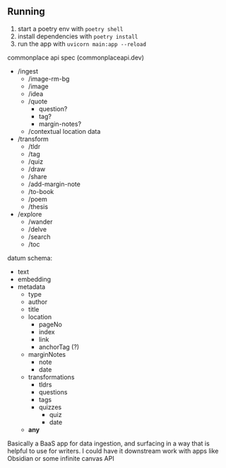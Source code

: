 ## Running

1. start a poetry env with `poetry shell`
2. install dependencies with `poetry install`
3. run the app with `uvicorn main:app --reload`

commonplace api spec (commonplaceapi.dev)

- /ingest
	- /image-rm-bg
	- /image
	- /idea
	- /quote
		- question?
		- tag?
		- margin-notes?
	- /contextual location data
- /transform
	- /tldr
	- /tag
	- /quiz
	- /draw
	- /share
	- /add-margin-note
	- /to-book
	- /poem
	- /thesis
- /explore
	- /wander
	- /delve
	- /search
	- /toc


datum schema:
- text
- embedding
- metadata
	- type
	- author
	- title
	- location
		- pageNo
		- index
		- link
		- anchorTag (?)
	- marginNotes
		- note
		- date
	- transformations
		- tldrs
		- questions
		- tags
		- quizzes
			- quiz
			- date
	- **any**


Basically a BaaS app for data ingestion, and surfacing in a way that is helpful to use for writers. I could have it downstream work with apps like Obsidian or some infinite canvas API